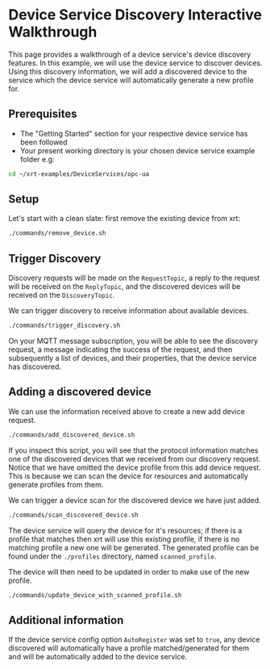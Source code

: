 # Device Service Discovery Interactive Walkthrough

This page provides a walkthrough of a device service's device discovery features. In this example, we will use the device service to discover devices. Using this discovery information, we will add a discovered device to the service which the device service will automatically generate a new profile for.

## Prerequisites

* The "Getting Started" section for your respective device service has been followed 
* Your present working directory is your chosen device service example folder e.g:

```bash
cd ~/xrt-examples/DeviceServices/opc-ua
```

## Setup

Let's start with a clean slate: first remove the existing device from xrt:

```bash
./commands/remove_device.sh
```

## Trigger Discovery

Discovery requests will be made on the `RequestTopic`, a reply to the request will be received on the `ReplyTopic`, and the discovered devices will be received on the `DiscoveryTopic`.

We can trigger discovery to receive information about available devices.

```bash
./commands/trigger_discovery.sh
```

On your MQTT message subscription, you will be able to see the discovery request, a message indicating the success of the request, and then subsequently a list of devices, and their properties, that the device service has discovered.

## Adding a discovered device

We can use the information received above to create a new add device request.

```bash
./commands/add_discovered_device.sh
```

If you inspect this script, you will see that the protocol information matches one of the discovered devices that we received from our discovery request. Notice that we have omitted the device profile from this add device request. This is because we can scan the device for resources and automatically generate profiles from them.

We can trigger a device scan for the discovered device we have just added.

```bash
./commands/scan_discovered_device.sh
```

The device service will query the device for it's resources; if there is a profile that matches then xrt will use this existing profile, if there is no matching profile a new one will be generated. The generated profile can be found under the `./profiles` directory, named `scanned_profile`.  

The device will then need to be updated in order to make use of the new profile.

```bash
./commands/update_device_with_scanned_profile.sh
```

## Additional information

If the device service config option `AutoRegister` was set to `true`, any device discovered will automatically have a profile matched/generated for them and will be automatically added to the device service.
